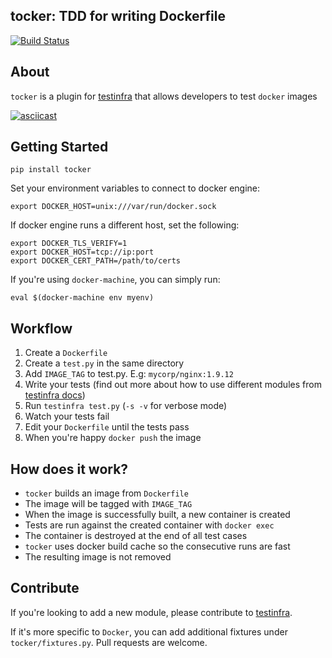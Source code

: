 tocker: TDD for writing Dockerfile
-----------------------------------
[![Build Status](https://travis-ci.org/geeknam/tocker.svg?branch=master)](https://travis-ci.org/geeknam/tocker)

## About

`tocker` is a plugin for [testinfra](https://github.com/philpep/testinfra/) that allows developers to test `docker` images

[![asciicast](https://asciinema.org/a/enpmvy2q7whhpxov5mvpci6mw.png)](https://asciinema.org/a/enpmvy2q7whhpxov5mvpci6mw?autoplay=1)


## Getting Started

    pip install tocker

Set your environment variables to connect to docker engine:

    export DOCKER_HOST=unix:///var/run/docker.sock

If docker engine runs a different host, set the following:

    export DOCKER_TLS_VERIFY=1
    export DOCKER_HOST=tcp://ip:port
    export DOCKER_CERT_PATH=/path/to/certs

If you're using `docker-machine`, you can simply run:

    eval $(docker-machine env myenv)


## Workflow

1. Create a `Dockerfile`
2. Create a `test.py` in the same directory
3. Add `IMAGE_TAG` to test.py. E.g: `mycorp/nginx:1.9.12`
4. Write your tests (find out more about how to use different modules from [testinfra docs](http://testinfra.readthedocs.org/en/latest/modules.html))
5. Run `testinfra test.py` (`-s -v` for verbose mode)
6. Watch your tests fail
7. Edit your `Dockerfile` until the tests pass
8. When you're happy `docker push` the image

## How does it work?

- `tocker` builds an image from `Dockerfile`
- The image will be tagged with `IMAGE_TAG`
- When the image is successfully built, a new container is created
- Tests are run against the created container with `docker exec`
- The container is destroyed at the end of all test cases
- `tocker` uses docker build cache so the consecutive runs are fast
- The resulting image is not removed

## Contribute
If you're looking to add a new module, please contribute to [testinfra](https://github.com/philpep/testinfra/).

If it's more specific to `Docker`, you can add additional fixtures under `tocker/fixtures.py`. Pull requests are welcome.
